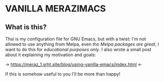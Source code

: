 # VANILLA MERAZIMACS

## What is this?
  Thsi is my configuration file for GNU Emacs, but with a twist:
  I'm *not* allowed to use anything from Melpa, even tho *Melpa packages
  are great*, I want to do this for *educational purposes only*.
  I also wrote a small post about it explaining my motivation and goals:

  → https://meraz_1.srht.site/blog/using-vanilla-emacs/index.html ←

If this is somehow useful to you I'll be more than happy!